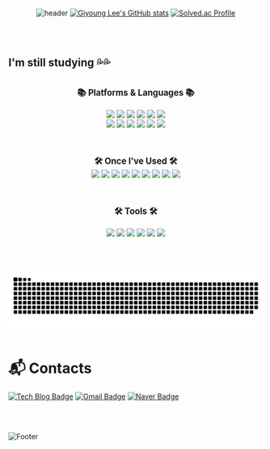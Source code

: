 <div align="center">
<br>

![header](https://capsule-render.vercel.app/api?type=waving&color=bbbbdd&height=300&section=header&text=Ha-Bu's%20GitHub&fontSize=90&fontColor=ffffff)
[![Giyoung Lee's GitHub stats](https://github-readme-stats.vercel.app/api?username=giyoung-Lee)](https://github.com/giyoung-Lee/github-readme-stats)
[![Solved.ac Profile](http://mazassumnida.wtf/api/generate_badge?boj=rldud112)](https://solved.ac/rldud112)

</div>
<br>
<br>


## I'm still studying 💦💦
<br>
<div align="center">
  <span style="font-size: larger;"><strong>📚 Platforms & Languages 📚</strong></span>
</div>
<br>
<div align="center">
<img src="https://img.shields.io/badge/JAVA-007396?style=flat-square&logo=java&logoColor=white">
<img src="https://img.shields.io/badge/Spring-6DB33F?style=flat-square&logo=Spring&logoColor=white"> 
<img src="https://img.shields.io/badge/mysql-4479A1?style=flat-square&logo=mysql&logoColor=white">
<img src="https://img.shields.io/badge/github-181717?style=flat-square&logo=github&logoColor=white">
<img src="https://img.shields.io/badge/linux-FCC624?style=flat-square&logo=linux&logoColor=black">
<img src="https://img.shields.io/badge/apache tomcat-F8DC75?style=flat-square&logo=apachetomcat&logoColor=white">
<br>
<img src="https://img.shields.io/badge/Python-3776AB.svg?&style=flat-square&logo=Python&logoColor=white"/>
<img src="https://img.shields.io/badge/Selenium-43B02A?style=flat-square&logo=Selenium&logoColor=white"/>
<img src="https://img.shields.io/badge/Android Studio-3DDC84?style=flat-square&logo=Android Studio&logoColor=white"/>
<img src="https://img.shields.io/badge/JSON-000000?style=flat-square&logo=json&logoColor=white"/>
<img src="https://img.shields.io/badge/hibernate-59666C?style=flat-square&logo=hibernate">
<img src="https://img.shields.io/badge/jira-0052CC?style=flat-square&logo=jira">

  
</div>
<br>
<br>
<br>


<div align="center">
  <span style="font-size: larger;"><strong>🛠 Once I've Used 🛠</strong></span>
</div>
<div align="center">
<img src="https://img.shields.io/badge/mariaDB-003545?style=flat-square&logo=mariaDB&logoColor=white">
<img src="https://img.shields.io/badge/javascript-F7DF1E?style=flat-square&logo=javascript&logoColor=black">
<img src="https://img.shields.io/badge/react-61DAFB?style=flat-square&logo=react&logoColor=black">
<img src="https://img.shields.io/badge/vue.js-4FC08D?style=flat-square&logo=vue.js&logoColor=white">
<img src="https://img.shields.io/badge/html-E34F26?style=flat-square&logo=html5&logoColor=white">
<img src="https://img.shields.io/badge/css-1572B6?style=flat-square&logo=css3&logoColor=white">
<img src="https://img.shields.io/badge/bootstrap-7952B3?style=flat-square&logo=bootstrap&logoColor=white">
<img src="https://img.shields.io/badge/amazonec2-FF9900?style=flat-square&logo=amazonec2&logoColor=white">
<img src="https://img.shields.io/badge/Docker-2496ED?style=flat-square&logo=Docker&logoColor=white"/>

</div>
<br>
<br>
<br>


<div align="center">
  <span style="font-size: larger;"><strong>🛠 Tools 🛠</strong></span>
</div>
<br>
<div align="center">
<img src="https://img.shields.io/badge/intellijidea-000000?style=flat-square&logo=intellijidea&logoColor=white"/>
<img src="https://img.shields.io/badge/pycharm-000000?style=flat-square&logo=pycharm&logoColor=white"/>
<img src="https://img.shields.io/badge/Visual Studio Code-007ACC?style=flat-square&logo=Visual Studio Code&logoColor=white"/>
<img src="https://img.shields.io/badge/git-F05032?style=flat-square&logo=git&logoColor=white">
<img src="https://img.shields.io/badge/github-181717?style=flat-square&logo=github&logoColor=white">
<img src="https://img.shields.io/badge/notion-000000?style=flat-square&logo=notion&logoColor=white">


</div>
<br>
<br>
<br>
<br>

<img src="https://github.com/giyoung-Lee/giyoung-Lee/blob/output/github-contribution-grid-snake.svg"/>


<br>
<br>




# :mailbox_with_mail: Contacts
[![Tech Blog Badge](http://img.shields.io/badge/-Tech%20blog-black?style=flat-square&logo=github&link=http://bit.ly/3AuHV5h)](https://sheer-legume-d73.notion.site/b0257ccf5f0d436bbf051ca3bbc2c8de)
[![Gmail Badge](https://img.shields.io/badge/Gmail-d14836?style=flat-square&logo=Gmail&logoColor=white&link=mailto:permilliyer@gmail.com)](mailto:permilliyer@gmail.com)
[![Naver Badge](https://img.shields.io/badge/Naver-03C75A?style=flat-square&logo=Naver&logoColor=white&link=mailto:rldud112@naver.com)](mailto:rldud112@naver.com)

<br>
<br>


![Footer](https://capsule-render.vercel.app/api?type=waving&color=bbbbdd&height=200&section=footer&text=This%20too%20shall%20pass.&fontColor=ffffff)
